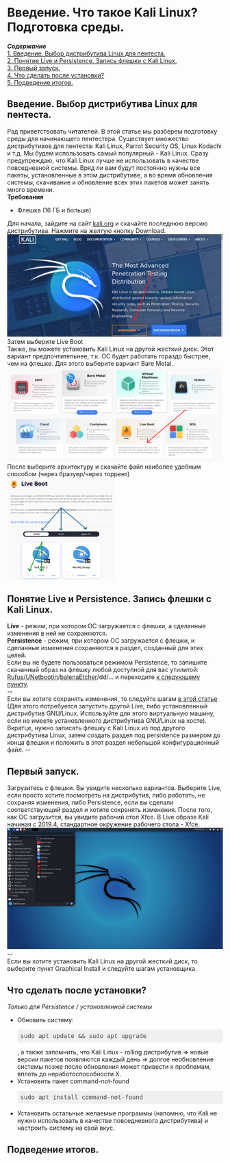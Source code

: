 <h1>Введение. Что такое Kali Linux? Подготовка среды.</h1>

<b><i>Содержание</i></b><br>
<a href="#introduction">1. Введение. Выбор дистрибутива Linux для пентеста.</a><br>
<a href="#usb">2. Понятие Live и Persistence. Запись флешки с Kali Linux.</a><br>
<a href="#firstrun">3. Первый запуск.</a><br>
<a href="#postinstall">4. Что сделать после установки?</a><br>
<a href="#results">5. Подведение итогов.</a><br>

<p><a name="introduction"></a></p>
<h2>Введение. Выбор дистрибутива Linux для пентеста.</h2>
Рад приветствовать читателей. В этой статье мы разберем подготовку среды для начинающего пентестера. 
Существует множество дистрибутивов для пентеста: Kali Linux, Parrot Security OS, Linux Kodachi и т.д. Мы
будем использовать самый популярный - Kali Linux. Сразу предупреждаю, что Kali Linux лучше не использовать
в качестве повседневной системы. Вряд ли вам будут постоянно нужны все пакеты, установленные в этом
дистрибутиве, а во время обновления системы, скачивание и обновление всех этих пакетов может занять
много времени.<br>
<b>Требования</b>
<ul>
  <li>Флешка (16 ГБ и больше)</li>
</ul>
Для начала, зайдите на сайт <a href="https://kali.org">kali.org</a> и скачайте последнюю версию дистрибутива.
Нажмите на желтую кнопку Download.
<img src="downloadingkali1.png">
Затем выберите Live Boot<br>
Также, вы можете установить Kali Linux на другой жесткий диск. Этот вариант предпочтительнее, т.к. ОС будет работать гораздо быстрее, чем на флешке. Для этого выберите вариант Bare Metal.
<img src="downloadingkali2.png">
После выберите архитектуру и скачайте файл наиболее удобным способом (через бразуер/через торрент)
<img src="downloadingkali3.png" width="50%" height="50%">

<p><a name="usb"></a></p>
<h2>Понятие Live и Persistence. Запись флешки с Kali Linux.</h2>
<b>Live</b> - режим, при котором ОС загружается с флешки, а сделанные изменения в ней не сохраняются.<br>
<b>Persistence</b> - режим, при котором ОС загружается с флешки, и сделанные изменения сохраняются в раздел, созданный для этих целей.<br>
Если вы не будете пользоваться режимом Persistence, то запишите скачанный образ на флешку любой доступной для вас утилитой: <a href="https://rufus.ie" target="_blank">Rufus</a>/<a href="https://unetbootin.github.io" target="_blank">UNetbootin</a>/<a href="https://balena.io/etcher" target="_blank">balenaEtcher</a>/dd/... и переходите <a href="#firstrun">к следующему пункту</a>.<br>
--<br>
Если вы хотите сохранять изменения, то следуйте шагам <a href="https://kali.org/prst" target="_blank">в этой статье</a> (Для этого потребуется запустить другой Live, либо установленный дистрибутив GNU/Linux. Используйте для этого виртуальную машину, если не имеете установленного дистрибутива GNU/Linux на хосте). Вкратце, нужно записать флешку с Kali Linux из под другого дистрибутива Linux, затем создать раздел под persistence размером до конца флешки и положить в этот раздел небольшой конфигурационный файл.
--<br>


<p><a name="firstrun"></a></p>
<h2>Первый запуск.</h2>
Загрузитесь с флешки. Вы увидите несколько вариантов. Выберите Live, если просто хотите посмотреть на дистрибутив, либо работать, не сохраняя изменения, либо Persistence, если вы сделали соответствующий раздел и хотите сохранять изменения. После того, как ОС загрузится, вы увидите рабочий стол Xfce. В Live образе Kali начиная с 2019.4, стандартное окружение рабочего стола - Xfce.
<img src="kali_xfce_desktop.jpg"><br>
--<br>
Если вы хотите установить Kali Linux на другой жесткий диск, то выберите пункт Graphical Install и следуйте шагам установщика.

<p><a name="postinstall"></a></p>
<h2>Что сделать после установки?</h2>
<i>Только для Persistence / установленной системы</i>
<ul>
  <li>Обновить систему: <br>
  <pre class="hljs" style="display: block; overflow-x: auto; padding: 0.5em; background: rgb(240, 240, 240) none repeat scroll 0% 0%; color: rgb(68, 68, 68);">sudo apt update &amp;&amp; sudo apt upgrade</pre>, а также запомнить, что Kali Linux - rolling дистрибутив => новые версии пакетов появляются каждый день => долгое необновление системы позже после обновления может привести к проблемам, вплоть до неработоспособности X.</li>
  <li>Установить пакет command-not-found
  <pre class="hljs" style="display: block; overflow-x: auto; padding: 0.5em; background: rgb(240, 240, 240) none repeat scroll 0% 0%; color: rgb(68, 68, 68);">sudo apt install command-not-found</pre></li>
  <li>Установить остальные желаемые программы (напомню, что Kali не нужно использовать в качестве повседневного дистрибутива) и настроить систему на свой вкус.</li>
</ul>

<p><a name="results"></a></p>
<h2>Подведение итогов.</h2>

